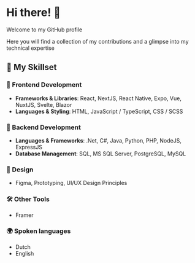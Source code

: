 # Hi there! 👋

Welcome to my GitHub profile

Here you will find a collection of my contributions and a glimpse into my technical expertise

## 🧠 My Skillset

### 🌟 Frontend Development

- **Frameworks & Libraries**: React, NextJS, React Native, Expo, Vue, NuxtJS, Svelte, Blazor
- **Languages & Styling**: HTML, JavaScript / TypeScript, CSS / SCSS

### 🔧 Backend Development

- **Languages & Frameworks**: .Net, C#, Java, Python, PHP, NodeJS, ExpressJS
- **Database Management**: SQL, MS SQL Server, PostgreSQL, MySQL

### 🎨 Design

- Figma, Prototyping, UI/UX Design Principles

### 🛠️ Other Tools

- Framer

### 🌍 Spoken languages
- Dutch
- English

<!-- **martrupert/martrupert** is a ✨ _special_ ✨ repository because its `README.md` (this file) appears on your GitHub profile. -->
